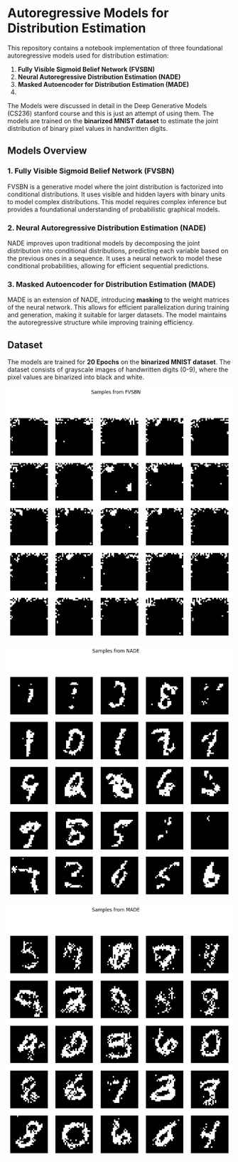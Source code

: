 # Autoregressive Models for Distribution Estimation

This repository contains a notebook implementation of three foundational autoregressive models used for distribution estimation:

1. **Fully Visible Sigmoid Belief Network (FVSBN)**
2. **Neural Autoregressive Distribution Estimation (NADE)**
3. **Masked Autoencoder for Distribution Estimation (MADE)**
4. 
The Models were discussed in detail in the Deep Generative Models (CS236) stanford course and this is just an attempt of using them.
The models are trained on the **binarized MNIST dataset** to estimate the joint distribution of binary pixel values in handwritten digits.

## Models Overview

### 1. Fully Visible Sigmoid Belief Network (FVSBN)
FVSBN is a generative model where the joint distribution is factorized into conditional distributions. It uses visible and hidden layers with binary units to model complex distributions. This model requires complex inference but provides a foundational understanding of probabilistic graphical models.

### 2. Neural Autoregressive Distribution Estimation (NADE)
NADE improves upon traditional models by decomposing the joint distribution into conditional distributions, predicting each variable based on the previous ones in a sequence. It uses a neural network to model these conditional probabilities, allowing for efficient sequential predictions.

### 3. Masked Autoencoder for Distribution Estimation (MADE)
MADE is an extension of NADE, introducing **masking** to the weight matrices of the neural network. This allows for efficient parallelization during training and generation, making it suitable for larger datasets. The model maintains the autoregressive structure while improving training efficiency.

## Dataset

The models are trained for **20 Epochs** on the **binarized MNIST dataset**. The dataset consists of grayscale images of handwritten digits (0-9), where the pixel values are binarized into black and white.

![](Outputs/output1.png)

![](Outputs/output2.png)

![](Outputs/output3.png)

